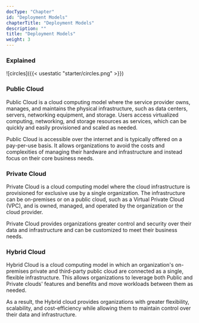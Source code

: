 ```yaml
---
docType: "Chapter"
id: "Deployment Models"
chapterTitle: "Deployment Models"
description: ""
title: "Deployment Models"
weight: 3
---
```



### **Explained**

![circles]({{< usestatic "starter/circles.png" >}})

### **Public Cloud**
Public Cloud is a cloud computing model where the service provider owns, manages, and maintains the physical infrastructure, such as data centers, servers, networking equipment, and storage. Users access virtualized computing, networking, and storage resources as services, which can be quickly and easily provisioned and scaled as needed.

Public Cloud is accessible over the internet and is typically offered on a pay-per-use basis. It allows organizations to avoid the costs and complexities of managing their hardware and infrastructure and instead focus on their core business needs.

### **Private Cloud**
Private Cloud is a cloud computing model where the cloud infrastructure is provisioned for exclusive use by a single organization. The infrastructure can be on-premises or on a public cloud, such as a Virtual Private Cloud (VPC), and is owned, managed, and operated by the organization or the cloud provider.

Private Cloud provides organizations greater control and security over their data and infrastructure and can be customized to meet their business needs.

### **Hybrid Cloud**
Hybrid Cloud is a cloud computing model in which an organization's on-premises private and third-party public cloud are connected as a single, flexible infrastructure. This allows organizations to leverage both Public and Private clouds' features and benefits and move workloads between them as needed.

As a result, the Hybrid cloud provides organizations with greater flexibility, scalability, and cost-efficiency while allowing them to maintain control over their data and infrastructure.